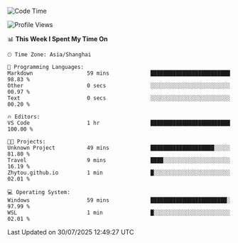 <!--START_SECTION:waka-->
![Code Time](http://img.shields.io/badge/Code%20Time-3%2C053%20hrs%2014%20mins-blue)

![Profile Views](http://img.shields.io/badge/Profile%20Views-1-blue)

📊 **This Week I Spent My Time On** 

```text
🕑︎ Time Zone: Asia/Shanghai

💬 Programming Languages: 
Markdown                 59 mins             █████████████████████████   98.83 % 
Other                    0 secs              ░░░░░░░░░░░░░░░░░░░░░░░░░   00.97 % 
Text                     0 secs              ░░░░░░░░░░░░░░░░░░░░░░░░░   00.20 % 

🔥 Editors: 
VS Code                  1 hr                █████████████████████████   100.00 % 

🐱‍💻 Projects: 
Unknown Project          49 mins             ████████████████████░░░░░   81.80 % 
Travel                   9 mins              ████░░░░░░░░░░░░░░░░░░░░░   16.19 % 
Zhytou.github.io         1 min               █░░░░░░░░░░░░░░░░░░░░░░░░   02.01 % 

💻 Operating System: 
Windows                  59 mins             ████████████████████████░   97.99 % 
WSL                      1 min               █░░░░░░░░░░░░░░░░░░░░░░░░   02.01 % 
```


 Last Updated on 30/07/2025 12:49:27 UTC
<!--END_SECTION:waka-->